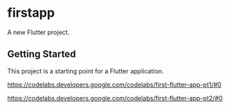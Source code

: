 # firstapp

A new Flutter project.

## Getting Started

This project is a starting point for a Flutter application.

https://codelabs.developers.google.com/codelabs/first-flutter-app-pt1/#0

https://codelabs.developers.google.com/codelabs/first-flutter-app-pt2/#0